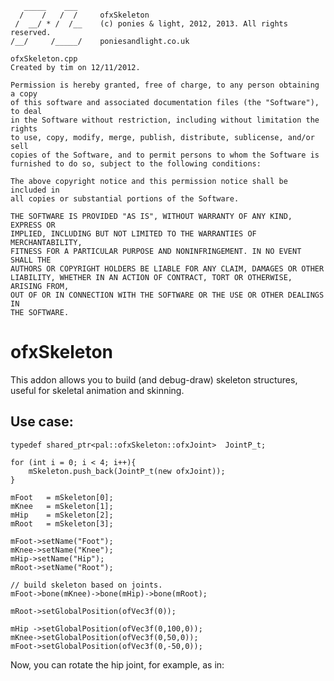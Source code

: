 
	   _____    ___     
	  /    /   /  /     ofxSkeleton
	 /  __/ * /  /__    (c) ponies & light, 2012, 2013. All rights reserved.
	/__/     /_____/    poniesandlight.co.uk

	ofxSkeleton.cpp
	Created by tim on 12/11/2012.

	Permission is hereby granted, free of charge, to any person obtaining a copy
	of this software and associated documentation files (the "Software"), to deal
	in the Software without restriction, including without limitation the rights
	to use, copy, modify, merge, publish, distribute, sublicense, and/or sell
	copies of the Software, and to permit persons to whom the Software is
	furnished to do so, subject to the following conditions:

	The above copyright notice and this permission notice shall be included in
	all copies or substantial portions of the Software.

	THE SOFTWARE IS PROVIDED "AS IS", WITHOUT WARRANTY OF ANY KIND, EXPRESS OR
	IMPLIED, INCLUDING BUT NOT LIMITED TO THE WARRANTIES OF MERCHANTABILITY,
	FITNESS FOR A PARTICULAR PURPOSE AND NONINFRINGEMENT. IN NO EVENT SHALL THE
	AUTHORS OR COPYRIGHT HOLDERS BE LIABLE FOR ANY CLAIM, DAMAGES OR OTHER
	LIABILITY, WHETHER IN AN ACTION OF CONTRACT, TORT OR OTHERWISE, ARISING FROM,
	OUT OF OR IN CONNECTION WITH THE SOFTWARE OR THE USE OR OTHER DEALINGS IN
	THE SOFTWARE.

# ofxSkeleton

This addon allows you to build (and debug-draw) skeleton structures, useful for skeletal animation and skinning. 

## Use case:

	typedef shared_ptr<pal::ofxSkeleton::ofxJoint>  JointP_t;
		
	for (int i = 0; i < 4; i++){
		mSkeleton.push_back(JointP_t(new ofxJoint));
	}
	
	mFoot	= mSkeleton[0];
	mKnee	= mSkeleton[1];
	mHip	= mSkeleton[2];
	mRoot	= mSkeleton[3];

	mFoot->setName("Foot");
	mKnee->setName("Knee");
	mHip->setName("Hip");
	mRoot->setName("Root");

	// build skeleton based on joints.
	mFoot->bone(mKnee)->bone(mHip)->bone(mRoot);

	mRoot->setGlobalPosition(ofVec3f(0));
	
	mHip ->setGlobalPosition(ofVec3f(0,100,0));
	mKnee->setGlobalPosition(ofVec3f(0,50,0));
	mFoot->setGlobalPosition(ofVec3f(0,-50,0));

Now, you can rotate the hip joint, for example, as in: 
